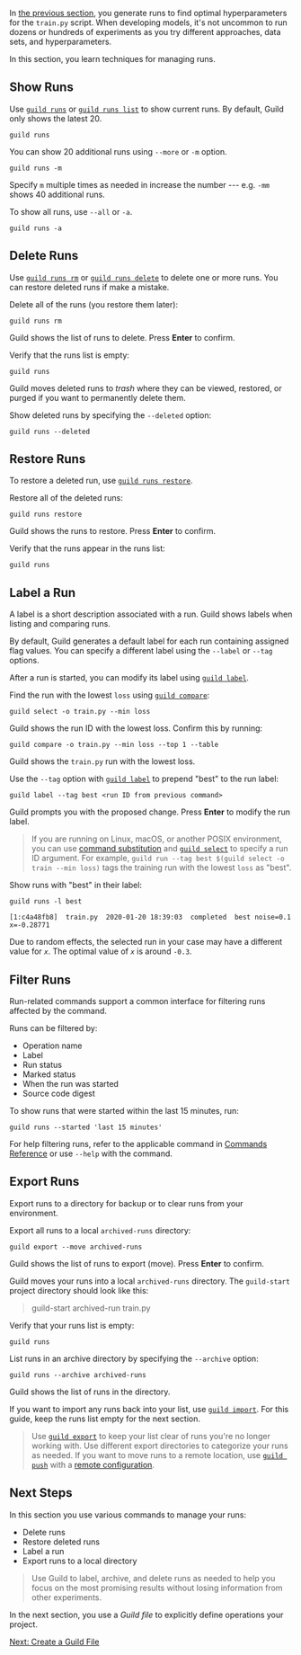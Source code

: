 <!-- -*- eval:(visual-line-mode 1) -*- -->

<div data-theme-toc="true"></div>
<div data-guild-docs="true"></div>

In [the previous section](/start/optimize), you generate runs to find optimal hyperparameters for the `train.py` script. When developing models, it's not uncommon to run dozens or hundreds of experiments as you try different approaches, data sets, and hyperparameters.

In this section, you learn techniques for managing runs.

## Show Runs

Use [`guild runs`](/commands/runs) or [`guild runs list`](/commands/runs-list) to show current runs. By default, Guild only shows the latest 20.

``` command
guild runs
```

You can show 20 additional runs using `--more` or `-m` option.

``` command
guild runs -m
```

Specify `m` multiple times as needed in increase the number --- e.g. `-mm` shows 40 additional runs.

To show all runs, use `--all` or `-a`.

``` command
guild runs -a
```

## Delete Runs

Use [`guild runs rm`](/commands/runs-rm) or [`guild runs delete`](/commands/runs-delete) to delete one or more runs. You can restore deleted runs if make a mistake.

Delete all of the runs (you restore them later):

``` command
guild runs rm
```

Guild shows the list of runs to delete. Press **Enter** to confirm.

Verify that the runs list is empty:

``` command
guild runs
```

Guild moves deleted runs to *trash* where they can be viewed, restored, or purged if you want to permanently delete them.

Show deleted runs by specifying the `--deleted` option:

``` command
guild runs --deleted
```

## Restore Runs

To restore a deleted run, use [`guild runs restore`](/commands/runs-restore).

Restore all of the deleted runs:

``` command
guild runs restore
```

Guild shows the runs to restore. Press **Enter** to confirm.

Verify that the runs appear in the runs list:

``` command
guild runs
```

## Label a Run

A label is a short description associated with a run. Guild shows labels when listing and comparing runs.

By default, Guild generates a default label for each run containing assigned flag values. You can specify a different label using the `--label` or `--tag` options.

After a run is started, you can modify its label using [`guild label`](/commands/label).

Find the run with the lowest `loss` using [`guild compare`](/commands/compare):

``` command
guild select -o train.py --min loss
```

Guild shows the run ID with the lowest loss. Confirm this by running:

``` command
guild compare -o train.py --min loss --top 1 --table
```

Guild shows the `train.py` run with the lowest loss.

Use the `--tag` option with [`guild label`](/commands/label) to prepend "best" to the run label:

``` command
guild label --tag best <run ID from previous command>
```

Guild prompts you with the proposed change. Press **Enter** to modify the run label.

> <span data-guild-class="callout tip"></span>If you are running on Linux, macOS, or another POSIX environment, you can use [command substitution](https://www.gnu.org/software/bash/manual/html_node/Command-Substitution.html) and [`guild select`](/commands/select) to specify a run ID argument. For example, `guild run --tag best $(guild select -o train --min loss)` tags the training run with the lowest `loss` as "best".

Show runs with "best" in their label:

``` command
guild runs -l best
```

``` output
[1:c4a48fb8]  train.py  2020-01-20 18:39:03  completed  best noise=0.1 x=-0.28771
```

Due to random effects, the selected run in your case may have a different value for *`x`*. The optimal value of *`x`* is around `-0.3`.

## Filter Runs

Run-related commands support a common interface for filtering runs affected by the command.

Runs can be filtered by:

- Operation name
- Label
- Run status
- Marked status
- When the run was started
- Source code digest

To show runs that were started within the last 15 minutes, run:

``` command
guild runs --started 'last 15 minutes'
```

For help filtering runs, refer to the applicable command in [Commands Reference](/commands) or use `--help` with the command.

<!-- TODO

Wildly hand-wavy - need to reference a section on filtering.

-->

## Export Runs

Export runs to a directory for backup or to clear runs from your environment.

Export all runs to a local `archived-runs` directory:

``` command
guild export --move archived-runs
```

Guild shows the list of runs to export (move). Press **Enter** to confirm.

Guild moves your runs into a local `archived-runs` directory. The `guild-start` project directory should look like this:

> <span data-guild-class="ls-dir-open">guild-start</span>
<span data-guild-class="ls-dir ls-1">archived-run</span>
<span data-guild-class="ls-file ls-1">train.py</span>

Verify that your runs list is empty:

``` command
guild runs
```

List runs in an archive directory by specifying the `--archive` option:

``` command
guild runs --archive archived-runs
```

Guild shows the list of runs in the directory.

If you want to import any runs back into your list, use [`guild import`](/commands/import). For this guide, keep the runs list empty for the next section.

> <span data-guild-class="callout tip"></span>Use [`guild export`](/commands/export) to keep your list clear of runs you're no longer working with. Use different export directories to categorize your runs as needed. If you want to move runs to a remote location, use [`guild push`](/commands/push) with a [remote configuration](ref:remote).

## Next Steps

In this section you use various commands to manage your runs:

- Delete runs
- Restore deleted runs
- Label a run
- Export runs to a local directory

> <span data-guild-class="callout highlight"></span>Use Guild to label, archive, and delete runs as needed to help you focus on the most promising results without losing information from other experiments.

In the next section, you use a *Guild file* to explicitly define operations your project.

<span data-guild-class="next btn">[Next: Create a Guild File](/start/guildfile)</span>
